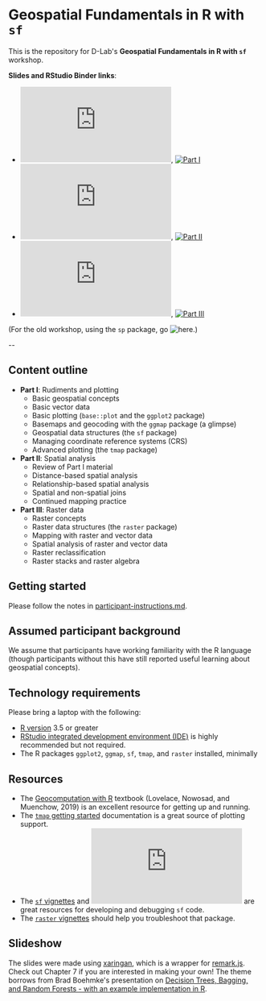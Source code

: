 # Geospatial Fundamentals in R with `sf` 

This is the repository for D-Lab's __Geospatial Fundamentals in R with `sf`__ workshop.

__Slides and RStudio Binder links__:
- ![slides](https://dlab-geo.github.io/Geospatial-Fundamentals-in-R-with-sf/docs/Part_1.html#1), [![Part I](http://mybinder.org/badge.svg)](http://beta.mybinder.org/v2/gh/dlab-geo/Geospatial-Fundamentals-in-R-with-sf/docs/Part_1/master?urlpath=rstudio)
- ![slides](https://dlab-geo.github.io/Geospatial-Fundamentals-in-R-with-sf/docs/Part_2.html#1), [![Part II](http://mybinder.org/badge.svg)](http://beta.mybinder.org/v2/gh/dlab-geo/Geospatial-Fundamentals-in-R-with-sf/docs/Part_2/master?urlpath=rstudio)
- ![slides](https://dlab-geo.github.io/Geospatial-Fundamentals-in-R-with-sf/docs/Part_3.html#1), [![Part III](http://mybinder.org/badge.svg)](http://beta.mybinder.org/v2/gh/dlab-geo/Geospatial-Fundamentals-in-R-with-sf/docs/Part_3/master?urlpath=rstudio)

(For the old workshop, using the `sp` package, go ![here](https://github.com/dlab-geo/Geospatial-Fundamentals-in-R-with-sp/).)

--

## Content outline
  - __Part I__: Rudiments and plotting
      - Basic geospatial concepts
      - Basic vector data
      - Basic plotting (`base::plot` and the `ggplot2` package)
      - Basemaps and geocoding with the `ggmap` package (a glimpse)
      - Geospatial data structures (the `sf` package)
      - Managing coordinate reference systems (CRS)
      - Advanced plotting (the `tmap` package)
  - __Part II__: Spatial analysis
      - Review of Part I material
      - Distance-based spatial analysis
      - Relationship-based spatial analysis
      - Spatial and non-spatial joins
      - Continued mapping practice
  - __Part III__: Raster data
      - Raster concepts
      - Raster data structures (the `raster` package) 
      - Mapping with raster and vector data
      - Spatial analysis of raster and vector data
      - Raster reclassification
      - Raster stacks and raster algebra 
      
## Getting started

Please follow the notes in [participant-instructions.md](participant-instructions.md).

## Assumed participant background

We assume that participants have working familiarity with the R language
(though participants without this have still reported useful learning about
geospatial concepts).

## Technology requirements

Please bring a laptop with the following:

* [R version](https://cloud.r-project.org/) 3.5 or greater
* [RStudio integrated development environment (IDE)](https://www.rstudio.com/products/rstudio/download/#download) is
highly recommended but not required.
* The R packages `ggplot2`, `ggmap`, `sf`, `tmap`, and `raster` installed, minimally

## Resources

- The [Geocomputation with R](https://geocompr.robinlovelace.net/) textbook (Lovelace, Nowosad, and Muenchow, 2019) is an excellent resource for getting up and running.
- The [`tmap` getting started](https://cran.r-project.org/web/packages/tmap/vignettes/tmap-getstarted.html) documentation is a great source of plotting support.
- The [`sf` vignettes](https://cran.r-project.org/web/packages/sf/vignettes/sf1.html) and ![`sf` cheatsheet](https://github.com/rstudio/cheatsheets/blob/master/sf.pdf) are great resources for developing and debugging `sf` code.
- The [`raster` vignettes](https://cran.r-project.org/web/packages/raster/vignettes/Raster.pdf) should help you troubleshoot that package.


## Slideshow

The slides were made using [xaringan](https://github.com/yihui/xaringan), which is a wrapper for [remark.js](https://remarkjs.com/#1). Check out Chapter 7 if you are interested in making your own! The theme borrows from Brad Boehmke's presentation on [Decision Trees, Bagging, and Random Forests - with an example implementation in R](https://bradleyboehmke.github.io/random-forest-training/slides-source.html#1).  


